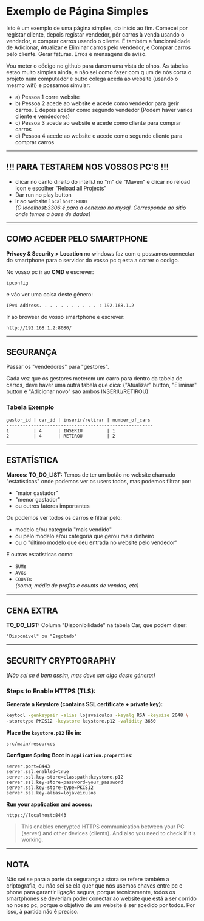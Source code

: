 # Exemplo de Página Simples

Isto é um exemplo de uma página simples, do início ao fim. Comecei por registar cliente, depois registar vendedor, pôr carros à venda usando o vendedor, e comprar carros usando o cliente. E também a funcionalidade de Adicionar, Atualizar e Eliminar carros pelo vendedor, e Comprar carros pelo cliente. Gerar faturas. Erros e mensagens de aviso.

Vou meter o código no github para darem uma vista de olhos. As tabelas estao muito simples ainda, e não sei como fazer com q um de nós corra o projeto num computador e outro colega aceda ao website (usando o mesmo wifi) e possamos simular:

- a) Pessoa 1 corre website
- b) Pessoa 2 acede ao website e acede como vendedor para gerir carros. E depois aceder como segundo vendedor (Podem haver vários cliente e vendedores)
- c) Pessoa 3 acede ao website e acede como cliente para comprar carros
- d) Pessoa 4 acede ao website e acede como segundo cliente para comprar carros

---

## !!! PARA TESTAREM NOS VOSSOS PC'S !!!

- clicar no canto direito do intelliJ no "m" de "Maven" e clicar no reload Icon e escolher "Reload all Projects"
- Dar run no play button
- ir ao website `localhost:8080`  
  *(O localhost:3306 é para a conexao no mysql. Corresponde ao sítio onde temos a base de dados)*

---

## COMO ACEDER PELO SMARTPHONE

**Privacy & Security > Location** no windows faz com q possamos connectar do smartphone para o servidor do vosso pc q esta a correr o codigo.

No vosso pc ir ao **CMD** e escrever:

```
ipconfig
```

e vão ver uma coisa deste género:

```
IPv4 Address. . . . . . . . . . . : 192.168.1.2
```

Ir ao browser do vosso smartphone e escrever:

```
http://192.168.1.2:8080/
```

---

## SEGURANÇA

Passar os "vendedores" para "gestores".

Cada vez que os gestores meterem um carro para dentro da tabela de carros, deve haver uma outra tabela que dica: ("Atualizar" button, "Eliminar" button e "Adicionar novo" sao ambos INSERIU/RETIROU)

### Tabela Exemplo

```
gestor_id | car_id | inserir/retirar | number_of_cars
------------------------------------------------------
1         | 4      | INSERIU         | 1
2         | 4      | RETIROU         | 2
```

---

## ESTATÍSTICA

**Marcos: TO_DO_LIST:** Temos de ter um botão no website chamado "estatísticas" onde podemos ver os users todos, mas podemos filtrar por:

- "maior gastador"
- "menor gastador"
- ou outros fatores importantes

Ou podemos ver todos os carros e filtrar pelo:

- modelo e/ou categoria "mais vendido"
- ou pelo modelo e/ou categoria que gerou mais dinheiro
- ou o "último modelo que deu entrada no website pelo vendedor"

E outras estatísticas como:

- `SUM`s
- `AVG`s
- `COUNT`s  
  *(soma, média de profits e counts de vendas, etc)*

---

## CENA EXTRA

**TO_DO_LIST:** Column "Disponibilidade" na tabela Car, que podem dizer:

```
"Disponível" ou "Esgotado"
```

---

## SECURITY CRYPTOGRAPHY

*(Não sei se é bem assim, mas deve ser algo deste género:)*

### Steps to Enable HTTPS (TLS):

**Generate a Keystore (contains SSL certificate + private key):**

```bash
keytool -genkeypair -alias lojaveiculos -keyalg RSA -keysize 2048 \
-storetype PKCS12 -keystore keystore.p12 -validity 3650
```

**Place the `keystore.p12` file in:**

```
src/main/resources
```

**Configure Spring Boot in `application.properties`:**

```properties
server.port=8443
server.ssl.enabled=true
server.ssl.key-store=classpath:keystore.p12
server.ssl.key-store-password=your_password
server.ssl.key-store-type=PKCS12
server.ssl.key-alias=lojaveiculos
```

**Run your application and access:**

```
https://localhost:8443
```

> This enables encrypted HTTPS communication between your PC (server) and other devices (clients). And also you need to check if it's working.

---

## NOTA

Não sei se para a parte da segurança a stora se refere também a criptografia, eu não sei se ela quer que nós usemos chaves entre pc e phone para garantir ligação segura, porque tecnicamente, todos os smartphones se deveriam poder conectar ao website que está a ser corrido no nosso pc, porque o objetivo de um website é ser acedido por todos. Por isso, à partida não é preciso.
